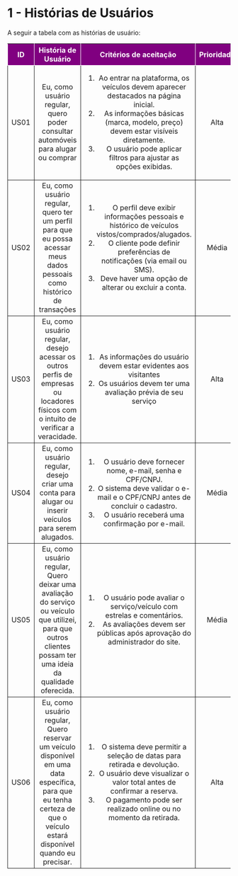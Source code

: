 # 1 - Histórias de Usuários

<p>A seguir a tabela com as histórias de usuário:</p>
<table>
    <thead>
        <tr style="background-color: purple; color: white" >
            <th style="border-style:solid;border-width:1px;text-align:center">ID</th>
            <th style="border-style:solid;border-width:1px;text-align:center">História de Usuário</th>
            <th style="border-style:solid;border-width:1px;text-align:center">Critérios de aceitação</th>
            <th style="border-style:solid;border-width:1px;text-align:center">Prioridade</th>
            <th style="border-style:solid;border-width:1px;text-align:center">RF/RNF relacionado</th>
        </tr>
    </thead>
    <tbody>
        <tr>
            <span id="ustory-01"></span>
            <td style="border-style:solid;border-width:1px;text-align:center;vertical-align:middle" rowspan="1">US01</td>
            <td style="border-style:solid;border-width:1px;text-align:center;vertical-align:middle" rowspan="1">Eu, como usuário regular, quero poder consultar automóveis para alugar ou comprar</td>
            <td style="border-style:solid;border-width:1px;text-align:center;vertical-align:middle" rowspan="1"><ol><li>Ao entrar na plataforma, os veículos devem aparecer destacados na página inicial.
</li><li> As informações básicas (marca, modelo, preço) devem estar visíveis diretamente.</li><li>O usuário pode aplicar filtros para ajustar as opções exibidas.</li></ol></td>
            <td style="border-style:solid;border-width:1px;text-align:center;vertical-align:middle">Alta</td>
            <td style="border-style:solid;border-width:1px;text-align:center;vertical-align:middle">RF01</td>
        </tr>
        <tr>
            <span id="ustory-01"></span>
            <td style="border-style:solid;border-width:1px;text-align:center;vertical-align:middle" rowspan="1">US02</td>
            <td style="border-style:solid;border-width:1px;text-align:center;vertical-align:middle" rowspan="1">Eu, como usuário regular, quero ter um perfil para que eu possa acessar meus dados pessoais como histórico de transações </td>
            <td style="border-style:solid;border-width:1px;text-align:center;vertical-align:middle" rowspan="1"><ol><li>O perfil deve exibir informações pessoais e histórico de veículos vistos/comprados/alugados.</li><li> O cliente pode definir preferências de notificações (via email ou SMS).</li><li>Deve haver uma opção de alterar ou excluir a conta.</li></ol></td>
            <td style="border-style:solid;border-width:1px;text-align:center;vertical-align:middle"> Média </td>
            <td style="border-style:solid;border-width:1px;text-align:center;vertical-align:middle">RF02</td>
        </tr>
        <tr>
            <span id="ustory-01"></span>
            <td style="border-style:solid;border-width:1px;text-align:center;vertical-align:middle" rowspan="1">US03</td>
            <td style="border-style:solid;border-width:1px;text-align:center;vertical-align:middle" rowspan="1">Eu, como usuário regular, desejo acessar os outros perfis de empresas ou locadores físicos com o intuito de verificar a veracidade.</td>
            <td style="border-style:solid;border-width:1px;text-align:center;vertical-align:middle" rowspan="1"><ol><li>As informações do usuário devem estar evidentes aos visitantes</li><li> Os usuários devem ter uma avaliação prévia de seu serviço</li></ol></td>
            <td style="border-style:solid;border-width:1px;text-align:center;vertical-align:middle">Alta</td>
            <td style="border-style:solid;border-width:1px;text-align:center;vertical-align:middle">RF03</td>
        </tr>
        <tr>
            <span id="ustory-01"></span>
            <td style="border-style:solid;border-width:1px;text-align:center;vertical-align:middle" rowspan="1">US04</td>
            <td style="border-style:solid;border-width:1px;text-align:center;vertical-align:middle" rowspan="1">Eu, como usuário regular, desejo criar uma conta para alugar ou inserir veículos para serem alugados.</td>
            <td style="border-style:solid;border-width:1px;text-align:center;vertical-align:middle" rowspan="1"><ol><li>O usuário deve fornecer nome, e-mail, senha e CPF/CNPJ.</li><li>O sistema deve validar o e-mail e o CPF/CNPJ antes de concluir o cadastro.</li><li> O usuário receberá uma confirmação por e-mail. </li></ol></td>
            <td style="border-style:solid;border-width:1px;text-align:center;vertical-align:middle">Média</td>
            <td style="border-style:solid;border-width:1px;text-align:center;vertical-align:middle">RF04</td>
        </tr>
        <tr>
            <span id="ustory-01"></span>
            <td style="border-style:solid;border-width:1px;text-align:center;vertical-align:middle" rowspan="1">US05</td>
            <td style="border-style:solid;border-width:1px;text-align:center;vertical-align:middle" rowspan="1">Eu, como usuário regular, Quero deixar uma avaliação do serviço ou veículo que utilizei, para que outros clientes possam ter uma ideia da qualidade oferecida.</td>
            <td style="border-style:solid;border-width:1px;text-align:center;vertical-align:middle" rowspan="1"><ol><li>O usuário pode avaliar o serviço/veículo com estrelas e comentários.</li><li>As avaliações devem ser públicas após aprovação do administrador do site.</ol> </ol></td>
            <td style="border-style:solid;border-width:1px;text-align:center;vertical-align:middle">Média</td>
            <td style="border-style:solid;border-width:1px;text-align:center;vertical-align:middle">RF05</td>
        </tr>
     <tr>
            <span id="ustory-01"></span>
            <td style="border-style:solid;border-width:1px;text-align:center;vertical-align:middle" rowspan="1">US06</td>
            <td style="border-style:solid;border-width:1px;text-align:center;vertical-align:middle" rowspan="1">Eu, como usuário regular, Quero reservar um veículo disponível em uma data específica, para que eu tenha certeza de que o veículo estará disponível quando eu precisar.</td>
            <td style="border-style:solid;border-width:1px;text-align:center;vertical-align:middle" rowspan="1"><ol><li>O sistema deve permitir a seleção de datas para retirada e devolução.</li><li>O usuário deve visualizar o valor total antes de confirmar a reserva.<li>O pagamento pode ser realizado online ou no momento da retirada.</li></ol> </ol></td>
            <td style="border-style:solid;border-width:1px;text-align:center;vertical-align:middle">Alta</td>
            <td style="border-style:solid;border-width:1px;text-align:center;vertical-align:middle">RF06</td>
        </tr>
</table>

<div style="text-align: center">
